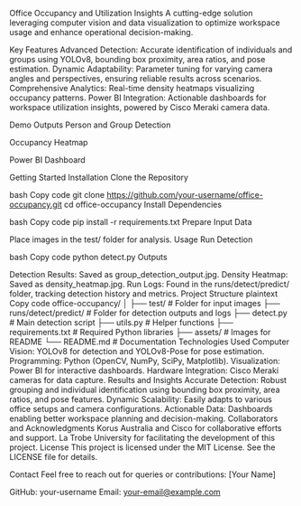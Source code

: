 Office Occupancy and Utilization Insights
A cutting-edge solution leveraging computer vision and data visualization to optimize workspace usage and enhance operational decision-making.

Key Features
Advanced Detection: Accurate identification of individuals and groups using YOLOv8, bounding box proximity, area ratios, and pose estimation.
Dynamic Adaptability: Parameter tuning for varying camera angles and perspectives, ensuring reliable results across scenarios.
Comprehensive Analytics: Real-time density heatmaps visualizing occupancy patterns.
Power BI Integration: Actionable dashboards for workspace utilization insights, powered by Cisco Meraki camera data.

Demo Outputs
Person and Group Detection

Occupancy Heatmap

Power BI Dashboard

Getting Started
Installation
Clone the Repository

bash
Copy code
git clone https://github.com/your-username/office-occupancy.git
cd office-occupancy
Install Dependencies

bash
Copy code
pip install -r requirements.txt
Prepare Input Data

Place images in the test/ folder for analysis.
Usage
Run Detection

bash
Copy code
python detect.py
Outputs

Detection Results: Saved as group_detection_output.jpg.
Density Heatmap: Saved as density_heatmap.jpg.
Run Logs: Found in the runs/detect/predict/ folder, tracking detection history and metrics.
Project Structure
plaintext
Copy code
office-occupancy/
│
├── test/                # Folder for input images
├── runs/detect/predict/ # Folder for detection outputs and logs
├── detect.py            # Main detection script
├── utils.py             # Helper functions
├── requirements.txt     # Required Python libraries
├── assets/              # Images for README
└── README.md            # Documentation
Technologies Used
Computer Vision: YOLOv8 for detection and YOLOv8-Pose for pose estimation.
Programming: Python (OpenCV, NumPy, SciPy, Matplotlib).
Visualization: Power BI for interactive dashboards.
Hardware Integration: Cisco Meraki cameras for data capture.
Results and Insights
Accurate Detection: Robust grouping and individual identification using bounding box proximity, area ratios, and pose features.
Dynamic Scalability: Easily adapts to various office setups and camera configurations.
Actionable Data: Dashboards enabling better workspace planning and decision-making.
Collaborators and Acknowledgments
Korus Australia and Cisco for collaborative efforts and support.
La Trobe University for facilitating the development of this project.
License
This project is licensed under the MIT License. See the LICENSE file for details.

Contact
Feel free to reach out for queries or contributions:
[Your Name]

GitHub: your-username
Email: your-email@example.com
